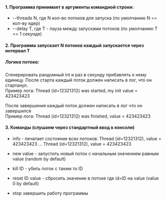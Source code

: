 #### 1. Программа принимает в аргументы командной строки:
- --threads N, где N кол-во потоков для запуска (по умолчанию N == кол-ву ядер)
- --delay T, где T - пауза между запусками потоков (по умолчанию T == 1 секунде)

#### 2. Программа запускает N потоков каждый запускается через интервал T
##### Логика потока:
Cгенерировать рандомный int и раз в секунду прибавлять к нему единицу. После старта каждый поток должен написать в лог, что он стартанул.\
Пример лога: Thread (id=12321312) was started, my init value = 423423423

После завершения каждый поток должен написать в лог что он завершился\
Пример лога: Thread (id=12321312) was finished, value = 423423423


#### 3. Команды (слушаем через стандартный ввод в консоли)

- info - печатает состояние всех потоков:
Thread (id=12321312), value = 423423423
...
Thread (id=12321312), value = 423423423

- new value - запустить новый поток с начальным значением равным value (random by default)

- kill ID - убить поток с таким то ID

- reset ID value - сбросить значение в потоке где id=ID на value (value 0 by default)

- stop завершить работу программы